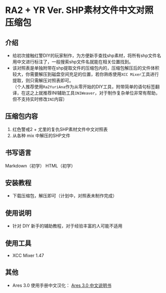 # RA2 + YR Ver. SHP素材文件中文对照压缩包

## 介绍

- 给初次接触红警DIY的玩家制作，为方便新手查找shp素材，将所有shp文件名用中文进行标注了，一般搜索shp文件名就能在相关位置找到。  
- 该对照表是单独附带在shp提取文件的压缩包内的，压缩包解压后的文件体积较大，你需要解压到磁盘空间充足的位置，若你熟练使用`XCC Mixer`工具进行提取，则只需解压对照表即可。  
（个人推荐使用`Ra2YuriAna`作为从零开始的DIY工具，附带简单的语句标签翻译，在这之上就推荐INI辅助工具`INIWeaver`，对于制作复杂单位非常有帮助，但不支持实时修改`INI`内容）

## 压缩包内容

1. 红色警戒2 + 尤里的复仇SHP素材文件中文对照表
2. 从各种 mix 中解压的SHP文件

## 书写语言

Markdown（初学）
HTML（初学）

## 安装教程

- 下载压缩包，解压即可（计划中，对照表未制作完成）

## 使用说明

- 针对 DIY 新手的辅助教程，对于经验丰富的人可能不适用

## 使用工具

- XCC Mixer 1.47


## 其他

- Ares 3.0 使用手册中文汉化： [Ares 3.0 中文说明书](http://ys-e.ysepan.com/wap/daylily/LiE7E3AHD8jT9NhcJD/Df8i6APtdl1i3CdDgvblhKgaM34NHe/ARES3.0%E8%AF%B4%E6%98%8E%E4%B9%A620201211.chm)
